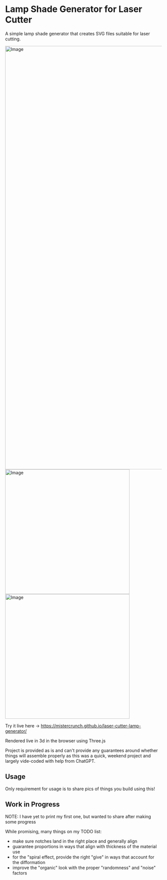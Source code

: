 # Lamp Shade Generator for Laser Cutter

A simple lamp shade generator that creates SVG files suitable for laser cutting.

<img width="1358" alt="Image" src="https://github.com/user-attachments/assets/3125730e-08a4-46a6-9286-ab65c938974f" />

<img width="400" alt="Image" src="https://github.com/user-attachments/assets/b06c82ab-f4d9-4e4e-ba83-edbcc809b148" />
<img width="400" alt="Image" src="https://github.com/user-attachments/assets/1f0f4922-e221-4c1f-a889-0018c266e4f5" />

Try it live here -> https://mistercrunch.github.io/laser-cutter-lamp-generator/

Rendered live in 3d in the browser using Three.js

Project is provided as is and can't provide any guarantees around whether things will assemble properly as this was a quick, weekend project and largely vide-coded with help from ChatGPT.

## Usage

Only requirement for usage is to share pics of things you build using this!

## Work in Progress

NOTE: I have yet to print my first one, but wanted to share after making some progress

While promising, many things on my TODO list:

- make sure notches land in the right place and generally align
- guarantee proportions in ways that align with thickness of the material use
- for the "spiral effect, provide the right "give" in ways that account for the difformation
- improve the "organic" look with the proper "randomness" and "noise" factors

